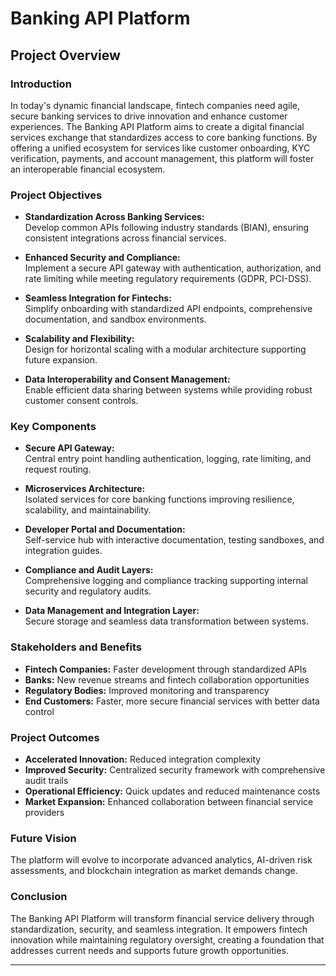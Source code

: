 # Banking API Platform

## Project Overview

### Introduction

In today's dynamic financial landscape, fintech companies need agile, secure banking services to drive innovation and enhance customer experiences. The Banking API Platform aims to create a digital financial services exchange that standardizes access to core banking functions. By offering a unified ecosystem for services like customer onboarding, KYC verification, payments, and account management, this platform will foster an interoperable financial ecosystem.

### Project Objectives

- **Standardization Across Banking Services:**  
    Develop common APIs following industry standards (BIAN), ensuring consistent integrations across financial services.
    
- **Enhanced Security and Compliance:**  
    Implement a secure API gateway with authentication, authorization, and rate limiting while meeting regulatory requirements (GDPR, PCI-DSS).

- **Seamless Integration for Fintechs:**  
    Simplify onboarding with standardized API endpoints, comprehensive documentation, and sandbox environments.

- **Scalability and Flexibility:**  
    Design for horizontal scaling with a modular architecture supporting future expansion.

- **Data Interoperability and Consent Management:**  
    Enable efficient data sharing between systems while providing robust customer consent controls.

### Key Components

- **Secure API Gateway:**  
    Central entry point handling authentication, logging, rate limiting, and request routing.

- **Microservices Architecture:**  
    Isolated services for core banking functions improving resilience, scalability, and maintainability.

- **Developer Portal and Documentation:**  
    Self-service hub with interactive documentation, testing sandboxes, and integration guides.

- **Compliance and Audit Layers:**  
    Comprehensive logging and compliance tracking supporting internal security and regulatory audits.

- **Data Management and Integration Layer:**  
    Secure storage and seamless data transformation between systems.

### Stakeholders and Benefits

- **Fintech Companies:** Faster development through standardized APIs
- **Banks:** New revenue streams and fintech collaboration opportunities
- **Regulatory Bodies:** Improved monitoring and transparency
- **End Customers:** Faster, more secure financial services with better data control

### Project Outcomes

- **Accelerated Innovation:** Reduced integration complexity
- **Improved Security:** Centralized security framework with comprehensive audit trails
- **Operational Efficiency:** Quick updates and reduced maintenance costs
- **Market Expansion:** Enhanced collaboration between financial service providers

### Future Vision

The platform will evolve to incorporate advanced analytics, AI-driven risk assessments, and blockchain integration as market demands change.

### Conclusion

The Banking API Platform will transform financial service delivery through standardization, security, and seamless integration. It empowers fintech innovation while maintaining regulatory oversight, creating a foundation that addresses current needs and supports future growth opportunities.

---
